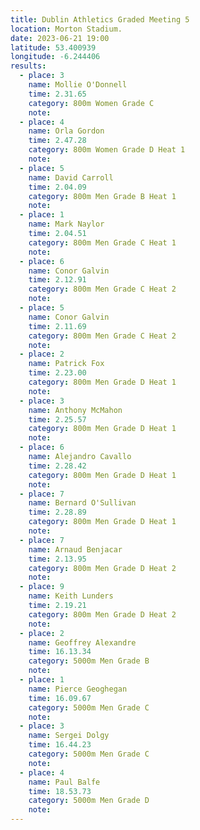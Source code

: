 ```yaml
---
title: Dublin Athletics Graded Meeting 5 
location: Morton Stadium.
date: 2023-06-21 19:00
latitude: 53.400939
longitude: -6.244406
results:
  - place: 3
    name: Mollie O'Donnell
    time: 2.31.65
    category: 800m Women Grade C 
    note: 
  - place: 4
    name: Orla Gordon
    time: 2.47.28
    category: 800m Women Grade D Heat 1
    note: 
  - place: 5
    name: David Carroll
    time: 2.04.09
    category: 800m Men Grade B Heat 1
    note: 
  - place: 1
    name: Mark Naylor
    time: 2.04.51
    category: 800m Men Grade C Heat 1
    note: 
  - place: 6
    name: Conor Galvin
    time: 2.12.91
    category: 800m Men Grade C Heat 2
    note:
  - place: 5
    name: Conor Galvin
    time: 2.11.69
    category: 800m Men Grade C Heat 2
    note:
  - place: 2
    name: Patrick Fox
    time: 2.23.00 
    category: 800m Men Grade D Heat 1
    note:
  - place: 3
    name: Anthony McMahon
    time: 2.25.57
    category: 800m Men Grade D Heat 1
    note:
  - place: 6
    name: Alejandro Cavallo
    time: 2.28.42
    category: 800m Men Grade D Heat 1
    note:
  - place: 7
    name: Bernard O'Sullivan
    time: 2.28.89
    category: 800m Men Grade D Heat 1
    note:
  - place: 7
    name: Arnaud Benjacar
    time: 2.13.95
    category: 800m Men Grade D Heat 2
    note:
  - place: 9
    name: Keith Lunders
    time: 2.19.21
    category: 800m Men Grade D Heat 2
    note:
  - place: 2
    name: Geoffrey Alexandre
    time: 16.13.34 
    category: 5000m Men Grade B
    note:
  - place: 1
    name: Pierce Geoghegan
    time: 16.09.67
    category: 5000m Men Grade C
    note:
  - place: 3
    name: Sergei Dolgy
    time: 16.44.23 
    category: 5000m Men Grade C
    note:
  - place: 4
    name: Paul Balfe
    time: 18.53.73 
    category: 5000m Men Grade D
    note:
---
```

